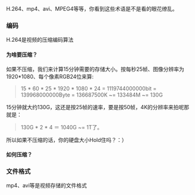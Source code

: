 H.264、mp4、avi、MPEG4等等，你看到这些术语是不是看的眼花缭乱。

### 编码
H.264是视频的压缩编码算法

#### 为啥要压缩？
如果不压缩，我们来计算15分钟需要的存储大小。按每秒25帧、图像分辨率为1920*1080、每个像素RGB24位来算:
> 15 * 60 * 25 * 1920 * 1080 * 24 = 1119744000000bit = 139968000000Byte = 136687500K ~= 133484M ~= 130G

15分钟就大约130G，这还是按25帧的速率，要是按50帧，4K的分辨率来拍呢那就是：
> 130G * 2 * 4 ＝ 1040G ~= 1T了。

所以如果不压缩的话，你的硬盘大小Hold住吗？：）

#### 如何压缩？


### 文件格式
mp4、avi等是视频存储的文件格式

